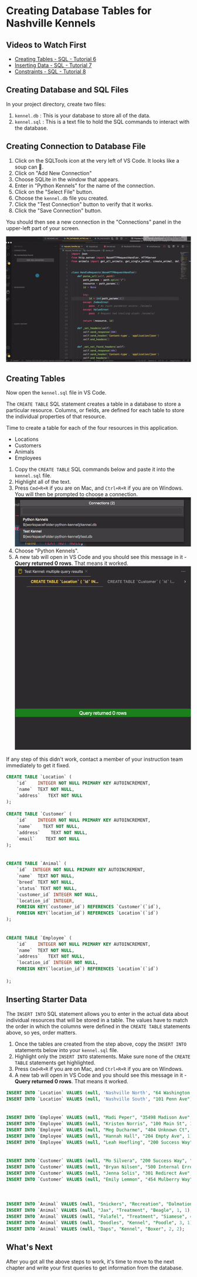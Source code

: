 # Creating Database Tables for Nashville Kennels

## Videos to Watch First

* [Creating Tables - SQL - Tutorial 6](https://youtu.be/SPPTQwx4FfE?t=300)
* [Inserting Data - SQL - Tutorial 7](https://www.youtube.com/watch?v=3Qq93zqO3GE)
* [Constraints - SQL - Tutorial 8](https://www.youtube.com/watch?v=9WP35xwZ3tk)


## Creating Database and SQL Files

In your project directory, create two files:

1. `kennel.db` : This is your database to store all of the data.
1. `kennel.sql` : This is a text file to hold the SQL commands to interact with the database.

## Creating Connection to Database File

1. Click on the SQLTools icon at the very left of VS Code. It looks like a soup can 🥫.
1. Click on "Add New Connection"
1. Choose SQLite in the window that appears.
1. Enter in "Python Kennels" for the name of the connection.
1. Click on the "Select File" button.
1. Choose the `kennel.db` file you created.
1. Click the "Test Connection" button to verify that it works.
1. Click the "Save Connection" button.

You should then see a new connection in the "Connections" panel in the upper-left part of your screen.

![](./images/connecting-to-kennel-database.gif)

## Creating Tables

Now open the `kennel.sql` file in VS Code.

The `CREATE TABLE` SQL statement creates a table in a database to store a particular resource. Columns, or fields, are defined for each table to store the individual properties of that resource.

Time to create a table for each of the four resources in this application.

* Locations
* Customers
* Animals
* Employees

1. Copy the `CREATE TABLE` SQL commands below and paste it into the `kennel.sql` file.
1. Highlight all of the text.
1. Press `Cmd+R+R` if you are on Mac, and `Ctrl+R+R` if you are on Windows. You will then be prompted to choose a connection.
    ![](./images/choose-connection.png)
1.  Choose "Python Kennels".
1. A new tab will open in VS Code and you should see this message in it - **Query returned 0 rows**. That means it worked.
    ![query returned 0 rows](./images/create-tables-complete.png)

If any step of this didn't work, contact a member of your instruction team immediately to get it fixed.

```sql
CREATE TABLE `Location` (
	`id`	INTEGER NOT NULL PRIMARY KEY AUTOINCREMENT,
	`name`	TEXT NOT NULL,
	`address`	TEXT NOT NULL
);

CREATE TABLE `Customer` (
    `id`    INTEGER NOT NULL PRIMARY KEY AUTOINCREMENT,
    `name`    TEXT NOT NULL,
    `address`    TEXT NOT NULL,
    `email`    TEXT NOT NULL
);


CREATE TABLE `Animal` (
	`id`  INTEGER NOT NULL PRIMARY KEY AUTOINCREMENT,
	`name`  TEXT NOT NULL,
	`breed` TEXT NOT NULL,
	`status` TEXT NOT NULL,
	`customer_id` INTEGER NOT NULL,
	`location_id` INTEGER,
	FOREIGN KEY(`customer_id`) REFERENCES `Customer`(`id`),
	FOREIGN KEY(`location_id`) REFERENCES `Location`(`id`)
);


CREATE TABLE `Employee` (
	`id`	INTEGER NOT NULL PRIMARY KEY AUTOINCREMENT,
	`name`	TEXT NOT NULL,
	`address`	TEXT NOT NULL,
	`location_id` INTEGER NOT NULL,
	FOREIGN KEY(`location_id`) REFERENCES `Location`(`id`)

);
```

## Inserting Starter Data


The `INSERT INTO` SQL statement allows you to enter in the actual data about individual resources that will be stored in a table. The values have to match the order in which the columns were defined in the `CREATE TABLE` statements above, so yes, order matters.

1. Once the tables are created from the step above, copy the `INSERT INTO` statements below into your `kennel.sql` file.
1. Highlight only the `INSERT INTO` statements. Make sure none of the `CREATE TABLE` statements get highlighted.
1. Press `Cmd+R+R` if you are on Mac, and `Ctrl+R+R` if you are on Windows.
1. A new tab will open in VS Code and you should see this message in it - **Query returned 0 rows**. That means it worked.

```sql
INSERT INTO `Location` VALUES (null, 'Nashville North', "64 Washington Heights");
INSERT INTO `Location` VALUES (null, 'Nashville South', "101 Penn Ave");


INSERT INTO `Employee` VALUES (null, "Madi Peper", "35498 Madison Ave", 1);
INSERT INTO `Employee` VALUES (null, "Kristen Norris", "100 Main St", 1);
INSERT INTO `Employee` VALUES (null, "Meg Ducharme", "404 Unknown Ct", 2);
INSERT INTO `Employee` VALUES (null, "Hannah Hall", "204 Empty Ave", 1);
INSERT INTO `Employee` VALUES (null, "Leah Hoefling", "200 Success Way", 2);


INSERT INTO `Customer` VALUES (null, "Mo Silvera", "200 Success Way", "mo@silvera.com");
INSERT INTO `Customer` VALUES (null, "Bryan Nilsen", "500 Internal Error Blvd", "bryan@nilsen.com");
INSERT INTO `Customer` VALUES (null, "Jenna Solis", "301 Redirect Ave", "jenna@solis.com");
INSERT INTO `Customer` VALUES (null, "Emily Lemmon", "454 Mulberry Way", "emily@lemmon.com");



INSERT INTO `Animal` VALUES (null, "Snickers", "Recreation", "Dalmation", 4, 1);
INSERT INTO `Animal` VALUES (null, "Jax", "Treatment", "Beagle", 1, 1);
INSERT INTO `Animal` VALUES (null, "Falafel", "Treatment", "Siamese", 4, 2);
INSERT INTO `Animal` VALUES (null, "Doodles", "Kennel", "Poodle", 3, 1);
INSERT INTO `Animal` VALUES (null, "Daps", "Kennel", "Boxer", 2, 2);
```

## What's Next

After you got all the above steps to work, it's time to move to the next chapter and write your first queries to get information from the database.